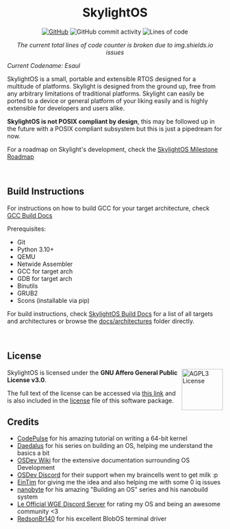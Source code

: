 <div align="center">

# SkylightOS

[![GitHub](https://img.shields.io/github/license/EthernalRaine/SkylightOS?logo=AGPL-3.0&style=plastic)](LICENSE)
![GitHub commit activity](https://img.shields.io/github/commit-activity/m/EthernalRaine/SkylightOS?style=plastic)
![Lines of code](https://img.shields.io/tokei/lines/github/EthernalRaine/SkylightOS?style=plastic)

*The current total lines of code counter is broken due to img.shields.io issues*

</div>

*Current Codename: Esaul*

SkylightOS is a small, portable and extensible RTOS designed for a multitude of platforms. Skylight is designed from the ground up, free from any arbitrary limitations of traditional platforms. Skylight can easily be ported to a device or general platform of your liking easily and is highly extensible for developers and users alike.

**SkylightOS is not POSIX compliant by design**, this may be followed up in the future with a POSIX compliant subsystem but this is just a pipedream for now.

For a roadmap on Skylight's development, check the [SkylightOS Milestone Roadmap](https://github.com/users/EthernalRaine/projects/2)

<br>

## Build Instructions
For instructions on how to build GCC for your target architecture, check [GCC Build Docs](docs/building_gcc.md)

Prerequisites:
* Git
* Python 3.10+
* QEMU
* Netwide Assembler
* GCC for target arch
* GDB for target arch 
* Binutils
* GRUB2
* Scons (installable via pip)

For build instructions, check [SkylightOS Build Docs](docs/building_skylightos.md) for a list of all targets and architectures or browse the [docs/architectures](docs/architectures/) folder directly.

<br>

## License
<a href="https://www.gnu.org/licenses/agpl-3.0.en.html">
  <img align="right" height="96" alt="AGPL3 License" src="https://www.gnu.org/graphics/agplv3-155x51.png" />
</a>
SkylightOS is licensed under the <b>GNU Affero General Public License v3.0</b>.

The full text of the license can be accessed via [this link](https://www.gnu.org/licenses/agpl-3.0-standalone.html) and is also included in the [license](LICENSE) file of this software package.

## Credits
* [CodePulse](https://www.youtube.com/@CodePulse) for his amazing tutorial on writing a 64-bit kernel
* [Daedalus](https://www.youtube.com/@DaedalusCommunity) for his series on building an OS, helping me understand the basics a bit
* [OSDev Wiki](http://wiki.osdev.org) for the extensive documentation surrounding OS Development
* [OSDev Discord](https://discord.gg/osdev) for their support when my braincells went to get milk :p
* [EinTim](http://eintim.one) for giving me the idea and also helping me with some 0 iq issues
* [nanobyte](https://www.youtube.com/@nanobyte-dev) for his amazing "Building an OS" series and his nanobuild system
* [Le Official WGE Discord Server](https://discord.gg/C8kVCUy75g) for rating my OS and being an awesome community <3
* [RedsonBr140](https://github.com/RedsonBr140) for his excellent BlobOS terminal driver
